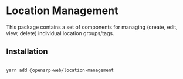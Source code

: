 # Location Management

This package contains a set of components for managing (create, edit, view, delete) individual location groups/tags.

## Installation

```sh

yarn add @opensrp-web/location-management
```
